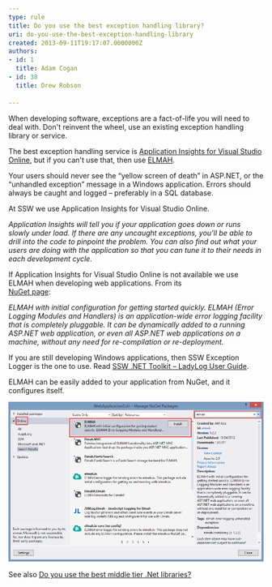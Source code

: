 ```yaml
---
type: rule
title: Do you use the best exception handling library?
uri: do-you-use-the-best-exception-handling-library
created: 2013-09-11T19:17:07.0000000Z
authors:
- id: 1
  title: Adam Cogan
- id: 38
  title: Drew Robson

---
```


When developing software, exceptions are a fact-of-life you will need to deal with. Don't reinvent the wheel, use an existing exception handling library or service.

The best exception handling service is [Application Insights for Visual Studio Online](/rules-to-better-application-insights-for-visual-studio-online), but if you can't use that, then use [ELMAH](https://www.nuget.org/packages/elmah/).

Your users should never see the “yellow screen of death” in ASP.NET, or the “unhandled exception” message in a Windows application. Errors should always be caught and logged – preferably in a SQL database.


 
At SSW we use Application Insights for Visual Studio Online.

*Application Insights will tell you if your application goes down or runs slowly under load. If there are any uncaught exceptions, you’ll be able to drill into the code to pinpoint the problem. You can also find out what your users are doing with the application so that you can tune it to their needs in each development cycle.<br>*

If Application Insights for Visual Studio Online is not available we use ELMAH when developing web applications. From its <br>      [NuGet page](https://www.nuget.org/packages/ELMAH):

*ELMAH with initial configuration for getting started quickly. ELMAH (Error Logging Modules and Handlers) is an application-wide error logging facility that is completely pluggable. It can be dynamically added to a running ASP.NET web application, or even all ASP.NET web applications on a machine, without any need for re-compilation or re-deployment.*

If you are still developing Windows applications, then SSW Exception Logger is the one to use. Read     [SSW .NET Toolkit – LadyLog User Guide](http://www.ssw.com.au/ssw/NetToolKit/04ExceptionReporter.aspx).

ELMAH can be easily added to your application from NuGet, and it configures itself.

![ Add ELMAH to your web application from NuGet](2014-09-08_10-56-57-compressor.png)

See also [Do you use the best middle tier .Net libraries?](/Pages/use-the-best-exception-handling-framework.aspx)
